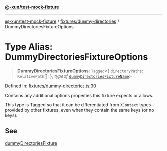 [**@-xun/test-mock-fixture**](../../../README.md)

***

[@-xun/test-mock-fixture](../../../README.md) / [fixtures/dummy-directories](../README.md) / DummyDirectoriesFixtureOptions

# Type Alias: DummyDirectoriesFixtureOptions

> **DummyDirectoriesFixtureOptions**: `Tagged`\<\{ `directoryPaths`: `RelativePath`[]; \}, *typeof* [`dummyDirectoriesFixtureName`](../variables/dummyDirectoriesFixtureName.md)\>

Defined in: [fixtures/dummy-directories.ts:30](https://github.com/Xunnamius/test-utils/blob/43516fe131cd8b7116ce91a3b07930504b016979/packages/test-mock-fixture/src/fixtures/dummy-directories.ts#L30)

Contains any additional options properties this fixture expects or allows.

This type is Tagged so that it can be differentiated from `XContext`
types provided by other fixtures, even when they contain the same keys (or no
keys).

## See

[dummyDirectoriesFixture](../functions/dummyDirectoriesFixture.md)
